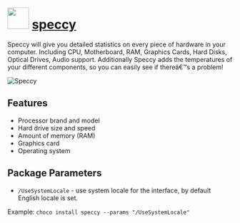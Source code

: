 ﻿# <img src="https://cdn.jsdelivr.net/gh/chocolatey/chocolatey-coreteampackages@edba4a5849ff756e767cba86641bea97ff5721fe/icons/speccy.png" width="48" height="48"/> [speccy](https://chocolatey.org/packages/speccy)


Speccy will give you detailed statistics on every piece of hardware in your computer. Including CPU, Motherboard, RAM, Graphics Cards, Hard Disks, Optical Drives, Audio support. Additionally Speccy adds the temperatures of your different components, so you can easily see if thereâ€™s a problem!

![Speccy](https://i.imgur.com/1itlSny.png)

## Features

* Processor brand and model
* Hard drive size and speed
* Amount of memory (RAM)
* Graphics card
* Operating system

## Package Parameters

- `/UseSystemLocale` - use system locale for the interface, by default English locale is set.

Example: `choco install speccy --params "/UseSystemLocale"`
